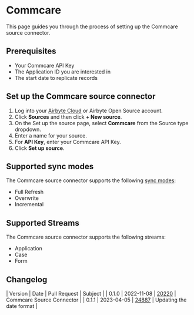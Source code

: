 # Commcare

This page guides you through the process of setting up the Commcare source connector.

## Prerequisites

- Your Commcare API Key
- The Application ID you are interested in
- The start date to replicate records

## Set up the Commcare source connector

1. Log into your [Airbyte Cloud](https://cloud.airbyte.com/workspaces) or Airbyte Open Source account.
2. Click **Sources** and then click **+ New source**.
3. On the Set up the source page, select **Commcare** from the Source type dropdown.
4. Enter a name for your source.
5. For **API Key**, enter your Commcare API Key.
6. Click **Set up source**.

## Supported sync modes

The Commcare source connector supports the following [sync modes](https://docs.airbyte.com/cloud/core-concepts#connection-sync-modes):

- Full Refresh
- Overwrite
- Incremental

## Supported Streams

The Commcare source connector supports the following streams:

- Application
- Case
- Form

## Changelog

| Version | Date | Pull Request | Subject |
| 0.1.0   | 2022-11-08 | [20220](https://github.com/airbytehq/airbyte/pull/20220)   | Commcare Source Connector |
| 0.1.1   | 2023-04-05 | [24887](https://github.com/airbytehq/airbyte/pull/24887)   | Updating the date format  |
